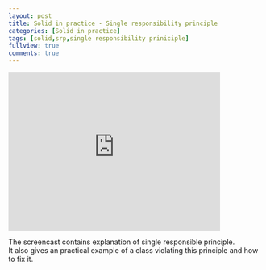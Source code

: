 ```yaml
---
layout: post
title: Solid in practice - Single responsibility principle
categories: [Solid in practice]
tags: [solid,srp,single responsibility priniciple]
fullview: true
comments: true
---
```


<iframe width="420" height="315" src="https://www.youtube.com/embed/9XY7ijQuo8A" frameborder="0" allowfullscreen></iframe>

The screencast contains explanation of single responsible principle.  
It also gives an practical example of a class violating this principle and how to fix it.